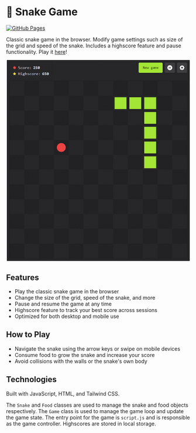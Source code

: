 # 🐍 Snake Game

[![GitHub Pages](https://github.com/mwpryer/snake-game/actions/workflows/static.yml/badge.svg)](https://github.com/mwpryer/snake-game/actions/workflows/static.yml)

Classic snake game in the browser. Modify game settings such as size of the grid and speed of the snake. Includes a highscore feature and pause functionality. Play it [here](https://mwpryer.github.io/snake-game/)!

<div align="center">
    <img src="assets/screenshot.gif" alt="Snake Game" width="500">
</div>

## Features

- Play the classic snake game in the browser
- Change the size of the grid, speed of the snake, and more
- Pause and resume the game at any time
- Highscore feature to track your best score across sessions
- Optimized for both desktop and mobile use

## How to Play

- Navigate the snake using the arrow keys or swipe on mobile devices
- Consume food to grow the snake and increase your score
- Avoid collisions with the walls or the snake's own body

## Technologies

Built with JavaScript, HTML, and Tailwind CSS.

The `Snake` and `Food` classes are used to manage the snake and food objects respectively. The `Game` class is used to manage the game loop and update the game state. The entry point for the game is `script.js` and is responsible as the game controller. Highscores are stored in local storage.
